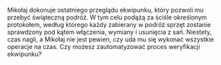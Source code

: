 Mikołaj dokonuje ostatniego przeglądu ekwipunku, który pozwoli mu przebyć świąteczną podróż. W tym celu podążą za ściśle określonym protokołem, według którego każdy zabierany w podróż sprzęt zostanie sprawdzony pod kątem włączenia, wymiany i usunięcia z sań. Niestety, czas nagli, a Mikołaj nie jest pewien, czy uda mu się wykonać wszystkie operacje na czas. Czy możesz zautomatyzować proces weryfikacji ekwipunku?